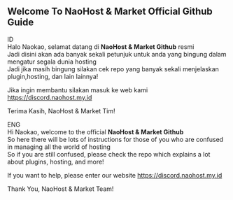 ## Welcome To NaoHost & Market Official Github Guide

ID<br>
Halo Naokao, selamat datang di **NaoHost & Market Github** resmi<br>
Jadi disini akan ada banyak sekali petunjuk untuk anda yang bingung dalam mengatur segala dunia hosting<br>
Jadi jika masih bingung silakan cek repo yang banyak sekali menjelaskan plugin,hosting, dan lain lainnya!<br>

Jika ingin membantu silakan masuk ke web kami https://discord.naohost.my.id

Terima Kasih,
NaoHost & Market Tim!

ENG<br>
Hi Naokao, welcome to the official **NaoHost & Market Github**<br>
So here there will be lots of instructions for those of you who are confused in managing all the world of hosting<br>
So if you are still confused, please check the repo which explains a lot about plugins, hosting, and more!<br>

If you want to help, please enter our website https://discord.naohost.my.id

Thank You,
NaoHost & Market Team!
